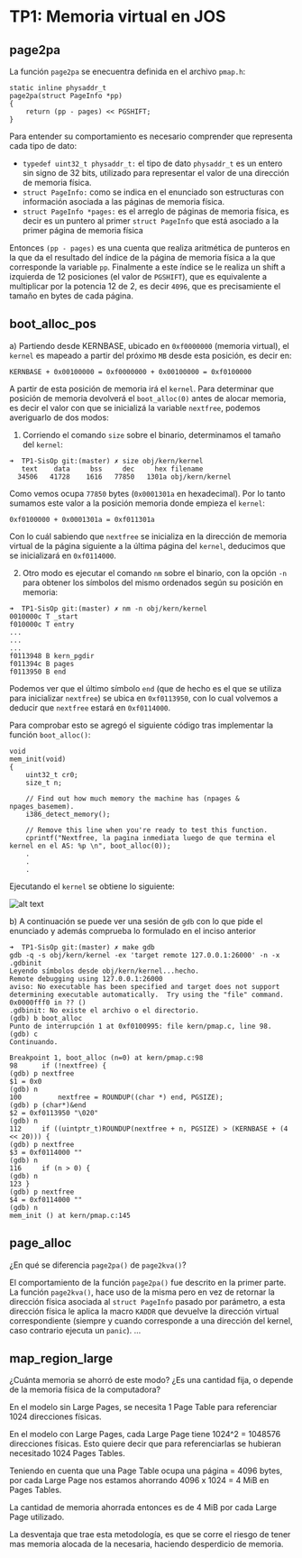 TP1: Memoria virtual en JOS
===========================

page2pa
-------
La función `page2pa` se enecuentra definida en el archivo `pmap.h`:

```
static inline physaddr_t
page2pa(struct PageInfo *pp)
{
	return (pp - pages) << PGSHIFT;
}
```
Para entender su comportamiento es necesario comprender que representa cada tipo de dato:
* `typedef uint32_t physaddr_t:` el tipo de dato `physaddr_t` es un entero sin signo de 32 bits, utilizado para representar el valor de una dirección de memoria física.
* `struct PageInfo:` como se indica en el enunciado son estructuras con información asociada a las páginas de memoria física.
* `struct PageInfo *pages:` es el arreglo de páginas de memoria física, es decir es un puntero al primer `struct PageInfo` que está asociado a la primer página de memoria física

Entonces `(pp - pages)` es una cuenta que realiza aritmética de punteros en la que da el resultado del índice de la página de memoria física a la que corresponde la variable `pp`. Finalmente a este índice se le realiza un shift a izquierda de 12 posiciones (el valor de `PGSHIFT`), que es equivalente a multiplicar por la potencia 12 de 2, es decir `4096`, que es precisamiente el tamaño en bytes de cada página.


boot_alloc_pos
--------------

a) Partiendo desde KERNBASE, ubicado en `0xf0000000` (memoria virtual), el `kernel` es mapeado a partir del próximo `MB` desde esta posición, es decir en:

`KERNBASE + 0x00100000 = 0xf0000000 + 0x00100000 = 0xf0100000`

A partir de esta posición de memoria irá el `kernel`. Para determinar que posición de memoria devolverá el `boot_alloc(0)` antes de alocar memoria, es decir el valor con que se inicializá la variable `nextfree`, podemos averiguarlo de dos modos:

1) Corriendo el comando `size` sobre el binario, determinamos el tamaño del `kernel`:
```
➜  TP1-SisOp git:(master) ✗ size obj/kern/kernel 
   text	   data	    bss	    dec	    hex	filename
  34506	  41728	   1616	  77850	  1301a	obj/kern/kernel
```
Como vemos ocupa `77850` bytes (`0x0001301a` en hexadecimal). Por lo tanto sumamos este valor a la posición memoria donde empieza el `kernel`: 

`0xf0100000 + 0x0001301a = 0xf011301a`

Con lo cuál sabiendo que `nextfree` se inicializa en la dirección de memoria virtual de la página siguiente a la última página del `kernel`, deducimos que se inicializará en `0xf0114000`.

2) Otro modo es ejecutar el comando `nm` sobre el binario, con la opción `-n` para obtener los símbolos del mismo ordenados según su posición en memoria:
```
➜  TP1-SisOp git:(master) ✗ nm -n obj/kern/kernel
0010000c T _start
f010000c T entry
...
...
...
f0113948 B kern_pgdir
f011394c B pages
f0113950 B end
```
Podemos ver que el último símbolo `end` (que de hecho es el que se utiliza para inicializar `nextfree`) se ubica en `0xf0113950`, con lo cual volvemos a deducir que `nextfree` estará en `0xf0114000`.

Para comprobar esto se agregó el siguiente código tras implementar la función `boot_alloc()`:
```
void
mem_init(void)
{
	uint32_t cr0;
	size_t n;

	// Find out how much memory the machine has (npages & npages_basemem).
	i386_detect_memory();

	// Remove this line when you're ready to test this function.
	cprintf("Nextfree, la pagina inmediata luego de que termina el kernel en el AS: %p \n", boot_alloc(0));
	.
	.
	.
```
Ejecutando el `kernel` se obtiene lo siguiente:

![alt text](https://github.com/gabyrobles93/TP1-SisOp/blob/master/nextfree.png)

b) A continuación se puede ver una sesión de `gdb` con lo que pide el enunciado y además comprueba lo formulado en el inciso anterior
```
➜  TP1-SisOp git:(master) ✗ make gdb
gdb -q -s obj/kern/kernel -ex 'target remote 127.0.0.1:26000' -n -x .gdbinit
Leyendo símbolos desde obj/kern/kernel...hecho.
Remote debugging using 127.0.0.1:26000
aviso: No executable has been specified and target does not support
determining executable automatically.  Try using the "file" command.
0x0000fff0 in ?? ()
.gdbinit: No existe el archivo o el directorio.
(gdb) b boot_alloc 
Punto de interrupción 1 at 0xf0100995: file kern/pmap.c, line 98.
(gdb) c
Continuando.

Breakpoint 1, boot_alloc (n=0) at kern/pmap.c:98
98		if (!nextfree) {
(gdb) p nextfree 
$1 = 0x0
(gdb) n
100			nextfree = ROUNDUP((char *) end, PGSIZE);
(gdb) p (char*)&end
$2 = 0xf0113950 "\020"
(gdb) n
112		if ((uintptr_t)ROUNDUP(nextfree + n, PGSIZE) > (KERNBASE + (4 << 20))) {
(gdb) p nextfree 
$3 = 0xf0114000 ""
(gdb) n
116		if (n > 0) {
(gdb) n
123	}
(gdb) p nextfree 
$4 = 0xf0114000 ""
(gdb) n
mem_init () at kern/pmap.c:145
```


page_alloc
----------
 ¿En qué se diferencia `page2pa()` de `page2kva()`?
 
El comportamiento de la función `page2pa()` fue descrito en la primer parte. La función `page2kva()`, hace uso de la misma pero en vez de retornar la dirección física asociada al `struct PageInfo` pasado por parámetro, a esta dirección física le aplica la macro `KADDR` que devuelve la dirección virtual correspondiente (siempre y cuando corresponde a una dirección del kernel, caso contrario ejecuta un `panic`).
...

map_region_large
----------------
¿Cuánta memoria se ahorró de este modo? ¿Es una cantidad fija, o depende de la memoria física de la computadora?

En el modelo sin Large Pages, se necesita 1 Page Table para referenciar 1024 direcciones físicas.

En el modelo con Large Pages, cada Large Page tiene 1024^2 = 1048576 direcciones físicas. Esto quiere decir que para referenciarlas se hubieran necesitado 1024 Pages Tables.

Teniendo en cuenta que una Page Table ocupa una página = 4096 bytes, por cada Large Page nos estamos ahorrando 4096 x 1024 = 4 MiB en Pages Tables.

La cantidad de memoria ahorrada entonces es de 4 MiB por cada Large Page utilizado.

La desventaja que trae esta metodología, es que se corre el riesgo de tener mas memoria alocada de la necesaria, haciendo desperdicio de memoria.

